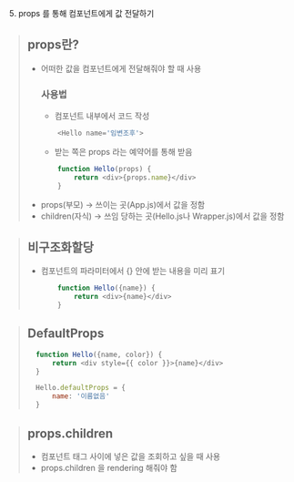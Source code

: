 5. props 를 통해 컴포넌트에게 값 전달하기

> ## props란?
> - 어떠한 값을 컴포넌트에게 전달해줘야 할 때 사용
>   ### 사용법
>   - 컴포넌트 내부에서 코드 작성
>   ```JavaScript
>       <Hello name='임변조후'>
>   ```
>   - 받는 쪽은 props 라는 예약어를 통해 받음
>   ```JavaScript
>       function Hello(props) {
>           return <div>{props.name}</div>
>       }
>   ```
> - props(부모) -> 쓰이는 곳(App.js)에서 값을 정함
> - children(자식) -> 쓰임 당하는 곳(Hello.js나 Wrapper.js)에서 값을 정함

> ## 비구조화할당
> - 컴포넌트의 파라미터에서 {} 안에 받는 내용을 미리 표기
>   ```JavaScript
>       function Hello({name}) {
>           return <div>{name}</div>
>       }
>   ```

> ## DefaultProps
> ```JavaScript
>   function Hello({name, color}) {
>       return <div style={{ color }}>{name}</div>
>   }
>
>   Hello.defaultProps = {
>       name: '이름없음'
>   }
> ```

> ## props.children
> - 컴포넌트 태그 사이에 넣은 값을 조회하고 싶을 때 사용
> - props.children 을 rendering 해줘야 함